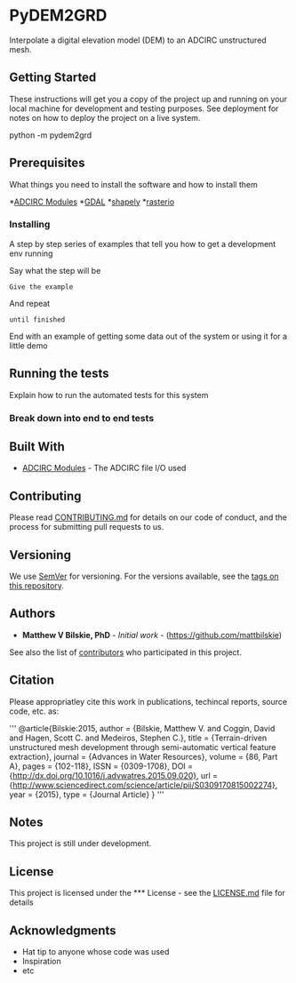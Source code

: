 # PyDEM2GRD
Interpolate a digital elevation model (DEM) to an ADCIRC unstructured mesh.

## Getting Started

These instructions will get you a copy of the project up and running on your local machine for development and testing purposes. See deployment for notes on how to deploy the project on a live system.

python -m pydem2grd

## Prerequisites

What things you need to install the software and how to install them

*[ADCIRC Modules](https://github.com/zcobell/ADCIRCModules)
*[GDAL](https://pypi.org/project/GDAL/)
*[shapely](https://shapely.readthedocs.io/en/stable/)
*[rasterio](https://rasterio.readthedocs.io/en/stable/#)

### Installing

A step by step series of examples that tell you how to get a development env running

Say what the step will be

```
Give the example
```

And repeat

```
until finished
```

End with an example of getting some data out of the system or using it for a little demo

## Running the tests

Explain how to run the automated tests for this system

### Break down into end to end tests

## Built With

* [ADCIRC Modules](https://github.com/zcobell/ADCIRCModules) - The ADCIRC file I/O used

## Contributing

Please read [CONTRIBUTING.md](https://gist.github.com/PurpleBooth/b24679402957c63ec426) for details on our code of conduct, and the process for submitting pull requests to us.

## Versioning

We use [SemVer](http://semver.org/) for versioning. For the versions available, see the [tags on this repository](https://github.com/your/project/tags). 

## Authors

* **Matthew V Bilskie, PhD** - *Initial work* - (https://github.com/mattbilskie)

See also the list of [contributors](https://github.com/mattbilskie/PyDEM2GRD/contributors) who participated in this project.

## Citation

Please appropriatley cite this work in publications, techincal reports, source code, etc. as:

'''
@article{Bilskie:2015,
   author = {Bilskie, Matthew V. and Coggin, David and Hagen, Scott C. and Medeiros, Stephen C.},
   title = {Terrain-driven unstructured mesh development through semi-automatic vertical feature extraction},
   journal = {Advances in Water Resources},
   volume = {86, Part A},
   pages = {102-118},
   ISSN = {0309-1708},
   DOI = {http://dx.doi.org/10.1016/j.advwatres.2015.09.020},
   url = {http://www.sciencedirect.com/science/article/pii/S0309170815002274},
   year = {2015},
   type = {Journal Article}
}
'''

## Notes

This project is still under development.

## License

This project is licensed under the *** License - see the [LICENSE.md](LICENSE.md) file for details

## Acknowledgments

* Hat tip to anyone whose code was used
* Inspiration
* etc
